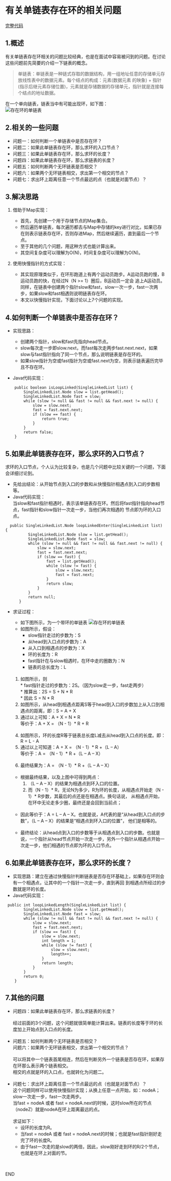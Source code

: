 # 有关单链表存在环的相关问题

[完整代码](../../../col-core/src/main/java/com/sl/coljourney/datastruct/linked/LoopLinked.java)

## 1.概述
有关单链表存在环相关的问题比较经典，也是在面试中容易被问到的问题。在讨论这些问题前先简要的介绍一下链表的概念。

   > 单链表：单链表是一种链式存取的数据结构，用一组地址任意的存储单元存放线性表中的数据元素。每个结点的构成：元素(数据元素
   的映象) + 指针(指示后继元素存储位置)，元素就是存储数据的存储单元，指针就是连接每个结点的地址数据。

在一个单向链表，链表当中有可能出现环，如下图：<br>
![存在环的单链表](imgs/looplinked0.png)


## 2.相关的一些问题
 * 问题一：如何判断一个单链表中是否存在环？
 * 问题二：如果此单链表存在环，那么求环的入口节点？
 * 问题三：如果此单链表存在环，那么求环的长度？
 * 问题四：如果此单链表存在环，那么求链表的长度？
 * 问题五：如何判断两个无环链表是否相交？
 * 问题六：如果两个无环链表相交，求出第一个相交的节点？
 * 问题七：求出环上距离任意一个节点最远的点（也就是对面节点）？
 
## 3.解决思路
1. 借助于Map实现：
    *  首先，先创建一个用于存储节点的Map集合。
    *  然后遍历单链表，每次遍历都去与Map中存储的key进行对比，如果已存在则表示链表存在环，否则存进Map，然后继续遍历，直到最后一个节点。
    *  至于其他的几个问题，用这种方式也能计算出来。
    *  其空间复杂度可以理解为O(N)，时间复杂度可以理解为O(N)。
    
2. 使用快慢指针的方式实现：
    *  其实现原理类似于，在环形跑道上有两个运动员跑步。A运动员跑的慢，B运动员跑的快，在经过N（N >= 1）圈后，B运动员一定会
    追上A运动员。同样，在链表中创建两个指针slow和fast，slow一次一步，fast一次两步，如果slow和fast相遇则说明链表存在环。
    *  本文以快慢指针实现，下面讨论以上7个问题的实现。
    
## 4.如何判断一个单链表中是否存在环？

*  实现思路：
   *  创建两个指针，slow和fast先指向head节点。
   *  slow每次走一步即slow.next，而fast每次走两步fast.next.next，如果slow与fast指针指向了同一个节点，那么说明链表是存在环的。
   *  如果slow指针为空或fast指针为空或fast.next为空，则表示链表遍历完毕且不存在环。

*  Java代码实现：
```
    public boolean isLoopLinked(SingleLinkedList list) {
        SingleLinkedList.Node slow = list.getHead();
        SingleLinkedList.Node fast = slow;
        while (slow != null && fast != null && fast.next != null) {
            slow = slow.next;
            fast = fast.next.next;
            if (slow == fast) {
                return true;
            }
        }
        return false;
    }
```
## 5.如果此单链表存在环，那么求环的入口节点？
求环的入口节点，个人认为比较复杂，也是几个问题中比较关键的一个问题，下面会详细讨论到。
 * 先给出结论：从开始节点到入口的步数和从快慢指针相遇点到入口的步数相等。
 * Java代码实现：<br>
 当slow和fast指针相遇时，表示该单链表存在环。然后将fast指针指向head节点，fast指针和slow指针一次走一步，当他们再次相遇的
 节点即为环的入口点。
```
  public SingleLinkedList.Node loopLinkedEnter(SingleLinkedList list) {
          SingleLinkedList.Node slow = list.getHead();
          SingleLinkedList.Node fast = slow;
          while (slow != null && fast != null && fast.next != null) {
              slow = slow.next;
              fast = fast.next.next;
              if (slow == fast) {
                  fast = list.getHead();
                  while (slow != fast) {
                      slow = slow.next;
                      fast = fast.next;
                  }
                  return slow;
              }
          }
          return null;
      }
```
 * 求证过程：
     * 如下图所示，为一个带环的单链表
     ![存在环的单链表](imgs/looplinked1.png)
     * 如图所示，假设：
       * slow指针走过的步数为：S
       * 从head到入口点的步数为：A
       * 从入口到相遇点的步数为：X
       * 环的长度为：R
       * fast指针在与slow相遇时，在环中走的圈数为：N
       * 链表的总长度为：L <br><br>
     1. 如图所示，则 <br>
       * fast指针走过的步数为：2S。（因为slow走一步，fast走两步）<br>
       * 推算出：2S = S + N * R <br>
       * 因此 S = N * R 
     2. 如图所示，从head到相遇点距离S等于head到入口的步数加上从入口到相遇点的距离，即：S = A + X
     3. 通过以上可知：A + X = N * R <br> 
        等价于：A + X = （N - 1）* R + R <br><br>
     4. 如图所示，环的长度R等于链表总长度L减去从head到入口点的长度。即：R = L - A
     5. 通过以上可知道：A + X = （N - 1）* R +（L – A）<br>
         等价于：A = （N - 1）* R +（L – A – X）<br><br>
     6. 最终结果为：A = （N - 1）* R +（L – A – X）<br><br>
        
     * 根据最终结果，以及上图中可得到两点：
        1. （L – A – X）的结果为相遇点到环入口的位置。
        2. 而（N - 1）* R，无论N为多少，R为环的长度，从相遇点开始走（N - 1）* R步数，其最后的点还是在相遇点。换句话说，
        从相遇点开始，在环中无论走多少圈，最终还是会回到当前点；<br><br>
     * 因此等价于：A = L – A – X。也就是说，A代表的是“从head到入口点的步数”，（L – A – X）的结果是“相遇点到环入口的位置”，
     他们是相等的。<br><br>
     * 最终结论：从head点到入口的步数等于从相遇点到入口的步数。也就是说，一个指针从head节点开始一次走一步，另外一个指针从相遇点开始一次走一步，他们相遇的节点即为环的入口节点。
    
## 6.如果此单链表存在环，那么求环的长度？
* 实现思路：建立在通过快慢指针判断链表是否存在环基础上，如果存在环则会有一个相遇点，让其中的一个指针一次走一步，直到再回
到相遇点所经过的步数就是环的长度。
* Java代码实现：
```
 public int loopLinkedLength(SingleLinkedList list) {
        SingleLinkedList.Node slow = list.getHead();
        SingleLinkedList.Node fast = slow;
        while (slow != null && fast != null && fast.next != null) {
            slow = slow.next;
            fast = fast.next.next;
            if (slow == fast) {
                slow = slow.next;
                int length = 1;
                while (slow != fast) {
                    slow = slow.next;
                    length++;
                }
                return length;
            }
        }
        return 0;
    }
```
## 7.其他的问题
* 问题四：如果此单链表存在环，那么求链表的长度？<br><br>
  经过前面的3个问题，这个问题就很简单能计算出来。链表的长度等于环的长度加上开始点到入口点的长度。<br><br>
* 问题五：如何判断两个无环链表是否相交？<br>
  问题六：如果两个无环链表相交，求出第一个相交的节点？<br><br>
  可以将其中一个链表首尾相连，然后在判断另外一个链表是否存在环，如果存在环那么表示两个链表相交。<br>
  相交的点就是环的入口点，也就转化为问题二。<br><br>
* 问题七：求出环上距离任意一个节点最远的点（也就是对面节点）？<br>
  这个问题同样可以使用快慢指针实现；从换上任意一点开始，如：nodeA；slow一次走一步，fast一次走两步。<br>
  当fast = nodeA 或者 fast = nodeA.next的时候，这时slow所在的节点（nodeZ）就是nodeA在环上距离最远的点。<br><br>
  求证如下：
   * 设环的长度为R。
   * 当fast = nodeA 或者 fast = nodeA.next的时候；也就是fast指针刚好走完了环的长度R。
   * 由于fast一次走的是slow的两倍，因此，slow刚好走到环的R/2个节点，也就是在环上对面的节。
  
<br><br>
END
   

     
     


